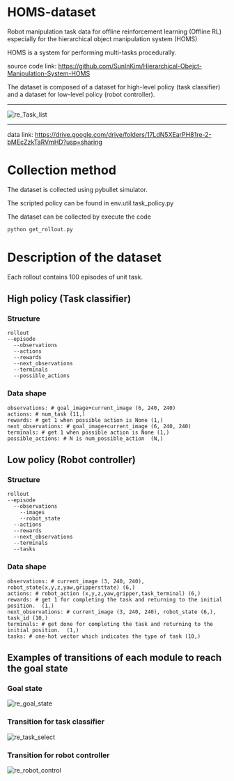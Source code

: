# HOMS-dataset
Robot manipulation task data for offline reinforcement learning (Offline RL) especially for the hierarchical object manipulation system (HOMS)

HOMS is a system for performing multi-tasks procedurally.

source code link: https://github.com/SunInKim/Hierarchical-Obejct-Manipulation-System-HOMS


The dataset is composed of a dataset for high-level policy (task classifier) and a dataset for low-level policy (robot controller).

------------
![re_Task_list](https://user-images.githubusercontent.com/50347012/145526995-172f883f-a5a0-4b97-9fc3-3774861342d1.png)

------------

data link: https://drive.google.com/drive/folders/17LdN5XEarPH81re-2-bMEcZzkTaRVmHD?usp=sharing

# Collection method
The dataset is collected using pybullet simulator.

The scripted policy can be found in env.util.task_policy.py

The dataset can be collected by execute the code

```p
python get_rollout.py
```
# Description of the dataset
Each rollout contains 100 episodes of unit task.
## High policy (Task classifier)
### Structure
```
rollout
--episode
  --observations
  --actions
  --rewards
  --next_observations
  --terminals
  --possible_actions
```
### Data shape
```
observations: # goal_image+current_image (6, 240, 240) 
actions: # num_task (11,) 
rewards: # get 1 when possible action is None (1,)
next_observations: # goal_image+current_image (6, 240, 240)
terminals: # get 1 when possible action is None (1,)
possible_actions: # N is num_possible_action  (N,)
```

## Low policy (Robot controller)
### Structure
```
rollout
--episode
  --observations 
    --images
    --robot_state
  --actions 
  --rewards 
  --next_observations 
  --terminals 
  --tasks 
```
### Data shape
```
observations: # current_image (3, 240, 240), robot_state(x,y,z,yaw,grippersttate) (6,)
actions: # robot_action (x,y,z,yaw,gripper,task_terminal) (6,)
rewards: # get 1 for completing the task and returning to the initial position.  (1,)
next_observations: # current_image (3, 240, 240), robot_state (6,), task_id (10,)
terminals: # get done for completing the task and returning to the initial position.  (1,)
tasks: # one-hot vector which indicates the type of task (10,)
```

## Examples of transitions of each module to reach the goal state
### Goal state
![re_goal_state](https://user-images.githubusercontent.com/50347012/145527041-fb571c40-ec8f-4b92-b513-cfede163376e.png)
### Transition for task classifier
![re_task_select](https://user-images.githubusercontent.com/50347012/145527026-4b380dc3-7ac4-47d8-8b2c-ee4855210b0e.png)
### Transition for robot controller
![re_robot_control](https://user-images.githubusercontent.com/50347012/145527070-e10f93ba-555a-4acd-bf25-d47abf3c6b91.png)
